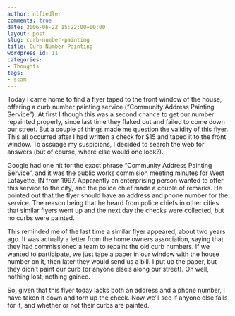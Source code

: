 ```yaml
---
author: nlfiedler
comments: true
date: 2006-06-22 15:22:00+00:00
layout: post
slug: curb-number-painting
title: Curb Number Painting
wordpress_id: 11
categories:
- Thoughts
tags:
- scam
---
```


Today I came home to find a flyer taped to the front window of the house, offering a curb number painting service (“Community Address Painting Service”). At first I though this was a second chance to get our number repainted properly, since last time they flaked out and failed to come down our street. But a couple of things made me question the validity of this flyer. This all occurred after I had written a check for $15 and taped it to the front window. To assuage my suspicions, I decided to search the web for answers (but of course, where else would one look?).

   

Google had one hit for the exact phrase “Community Address Painting Service”, and it was the public works commision meeting minutes for West Lafayette, IN from 1997. Apparently an enterprising person wanted to offer this service to the city, and the police chief made a couple of remarks. He pointed out that the flyer should have an address and phone number for the service. The reason being that he heard from police chiefs in other cities that similar flyers went up and the next day the checks were collected, but no curbs were painted.

   

This reminded me of the last time a similar flyer appeared, about two years ago. It was actually a letter from the home owners association, saying that they had commissioned a team to repaint the old curb numbers. If we wanted to participate, we just tape a paper in our window with the house number on it, then later they would send us a bill. I put up the paper, but they didn’t paint our curb (or anyone else’s along our street). Oh well, nothing lost, nothing gained.

   

So, given that this flyer today lacks both an address and a phone number, I have taken it down and torn up the check. Now we’ll see if anyone else falls for it, and whether or not their curbs are painted.
